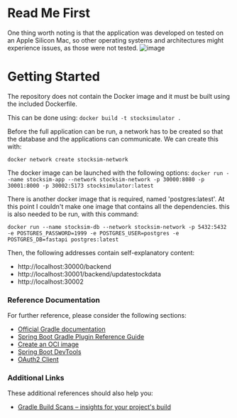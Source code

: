 # Read Me First
One thing worth noting is that the application was developed on tested on an Apple Silicon Mac, so other operating systems and architectures might experience issues, as those were not tested.
![image](https://github.com/user-attachments/assets/9d1d7983-1778-45b6-84d8-8e3659d27733)

# Getting Started
The repository does not contain the Docker image and it must be built using the included Dockerfile.


This can be done using: 
` docker build -t stocksimulator . `

Before the full application can be run, a network has to be created so that the database and the applications can communicate. We can create this with: 

` docker network create stocksim-network `

The docker image can be launched with the following options: 
` docker run --name stocksim-app --network stocksim-network -p 30000:8080 -p 30001:8000 -p 30002:5173 stocksimulator:latest `

There is another docker image that is required, named 'postgres:latest'. At this point I couldn't make one image that contains all the dependencies. this is also needed to be run, with this command:

` docker run --name stocksim-db --network stocksim-network -p 5432:5432 -e POSTGRES_PASSWORD=1999 -e POSTGRES_USER=postgres -e POSTGRES_DB=fastapi postgres:latest `

Then, the following addresses contain self-explanatory content: 

- http://localhost:30000/backend
- http://localhost:30001/backend/updatestockdata
- http://localhost:30002
### Reference Documentation
For further reference, please consider the following sections:

* [Official Gradle documentation](https://docs.gradle.org)
* [Spring Boot Gradle Plugin Reference Guide](https://docs.spring.io/spring-boot/3.4.0/gradle-plugin)
* [Create an OCI image](https://docs.spring.io/spring-boot/3.4.0/gradle-plugin/packaging-oci-image.html)
* [Spring Boot DevTools](https://docs.spring.io/spring-boot/3.4.0/reference/using/devtools.html)
* [OAuth2 Client](https://docs.spring.io/spring-boot/3.4.0/reference/web/spring-security.html#web.security.oauth2.client)

### Additional Links
These additional references should also help you:

* [Gradle Build Scans – insights for your project's build](https://scans.gradle.com#gradle)

